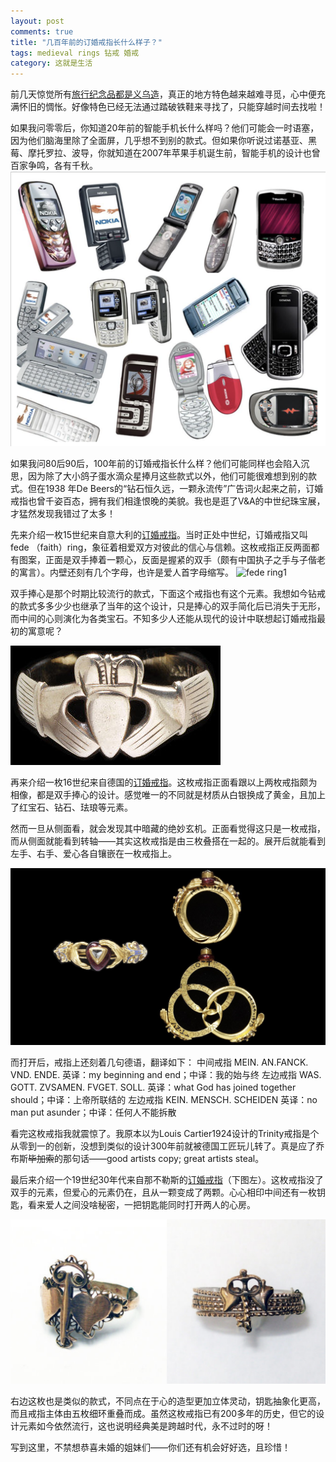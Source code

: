 ```yaml
---
layout: post
comments: true
title: "几百年前的订婚戒指长什么样子？"
tags: medieval rings 钻戒 婚戒
category: 这就是生活
---
```


前几天惊觉所有[旅行纪念品都是义乌造](https://mp.weixin.qq.com/s/rQMbQytmE6tcHeGFu9GbMw)，真正的地方特色越来越难寻觅，心中便充满怀旧的惆怅。好像特色已经无法通过踏破铁鞋来寻找了，只能穿越时间去找啦！

如果我问零零后，你知道20年前的智能手机长什么样吗？他们可能会一时语塞，因为他们脑海里除了全面屏，几乎想不到别的款式。但如果你听说过诺基亚、黑莓、摩托罗拉、波导，你就知道在2007年苹果手机诞生前，智能手机的设计也曾百家争鸣，各有千秋。
![phone](/images/phone_all.png)

如果我问80后90后，100年前的订婚戒指长什么样？他们可能同样也会陷入沉思，因为除了大小鸽子蛋水滴众星捧月这些款式以外，他们可能很难想到别的款式。但在1938
年De Beers的“钻石恒久远，一颗永流传”广告词火起来之前，订婚戒指也曾千姿百态，拥有我们相逢恨晚的美貌。我也是逛了V&A的中世纪珠宝展，才猛然发现我错过了太多！

先来介绍一枚15世纪来自意大利的[订婚戒指](http://collections.vam.ac.uk/item/O121141/fede-ring-unknown/)。当时正处中世纪，订婚戒指又叫 fede （faith）ring，象征着相爱双方对彼此的信心与信赖。这枚戒指正反两面都有图案，正面是双手捧着一颗心，反面是握紧的双手（颇有中国执子之手与子偕老的寓言）。内壁还刻有几个字母，也许是爱人首字母缩写。
![fede ring1](/images/fede_ring1.png)

双手捧心是那个时期比较流行的款式，下面这个戒指也有这个元素。我想如今钻戒的款式多多少少也继承了当年的这个设计，只是捧心的双手简化后已消失于无形，而中间的心则演化为各类宝石。不知多少人还能从现代的设计中联想起订婚戒指最初的寓意呢？

![fede ring2](/images/fede_ring_2.jpg)

再来介绍一枚16世纪来自德国的[订婚戒指](http://collections.vam.ac.uk/item/O72588/ring-unknown/)。这枚戒指正面看跟以上两枚戒指颇为相像，都是双手捧心的设计。感觉唯一的不同就是材质从白银换成了黄金，且加上了红宝石、钻石、珐琅等元素。

然而一旦从侧面看，就会发现其中暗藏的绝妙玄机。正面看觉得这只是一枚戒指，而从侧面就能看到转轴——其实这枚戒指是由三枚叠搭在一起的。展开后就能看到左手、右手、爱心各自镶嵌在一枚戒指上。

![Germany ring](/images/germany_ring.png)

而打开后，戒指上还刻着几句德语，翻译如下：
中间戒指
MEIN. AN.FANCK. VND. ENDE. 
英译：my beginning and end；中译：我的始与终
左边戒指
WAS. GOTT. ZVSAMEN. FVGET. SOLL.
英译：what God has joined together should；中译：上帝所联结的
左边戒指
KEIN. MENSCH. SCHEIDEN
英译：no man put asunder；中译：任何人不能拆散

看完这枚戒指我就震惊了。我原本以为Louis Cartier1924设计的Trinity戒指是个从零到一的创新，没想到类似的设计300年前就被德国工匠玩儿转了。真是应了乔布斯~~毕加索~~的那句话——good artists copy; great artists steal。

最后来介绍一个19世纪30年代来自那不勒斯的[订婚戒指](http://collections.vam.ac.uk/item/O228374/ring-unknown/)（下图左）。这枚戒指没了双手的元素，但爱心的元素仍在，且从一颗变成了两颗。心心相印中间还有一枚钥匙，看来爱人之间没啥秘密，一把钥匙能同时打开两人的心房。

![heart_ring](/images/heart_ring.png)  

右边这枚也是类似的款式，不同点在于心的造型更加立体灵动，钥匙抽象化更高，而且戒指主体由五枚细环重叠而成。虽然这枚戒指已有200多年的历史，但它的设计元素如今依然流行，这也说明经典美是跨越时代，永不过时的呀！


写到这里，不禁想恭喜未婚的姐妹们——你们还有机会好好选，且珍惜！ 
  




